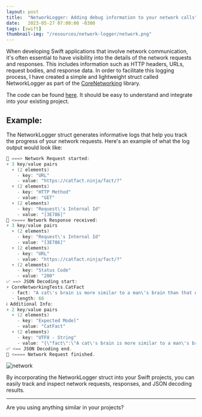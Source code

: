 ```yaml
---
layout: post
title:  "NetworkLogger: Adding debug information to your network calls"
date:   2023-05-27 07:00:00 -0300
tags: [swift]
thumbnail-img: "/resources/network-logger/network.png"
---
```


When developing Swift applications that involve network communication, it's often essential to have visibility into the details of the network requests and responses. This includes information such as HTTP headers, URLs, request bodies, and response data. In order to facilitate this logging process, I have created a simple and lightweight struct called NetworkLogger as part of the [CoreNetworking](https://github.com/mdb1/CoreNetworking) library.

The code can be found [here](https://github.com/mdb1/CoreNetworking/blob/main/Sources/CoreNetworking/NetworkLogger.swift). It should be easy to understand and integrate into your existing project.

## Example:
The NetworkLogger struct generates informative logs that help you track the progress of your network requests. Here's an example of what the log output would look like:

```swift
🛜 ===> Network Request started:
▿ 3 key/value pairs
  ▿ (2 elements)
    - key: "URL"
    - value: "https://catfact.ninja/fact/?"
  ▿ (2 elements)
    - key: "HTTP Method"
    - value: "GET"
  ▿ (2 elements)
    - key: "Request\'s Internal Id"
    - value: "[3E786]"
🛜 <==== Network Response received:
▿ 3 key/value pairs
  ▿ (2 elements)
    - key: "Request\'s Internal Id"
    - value: "[3E786]"
  ▿ (2 elements)
    - key: "URL"
    - value: "https://catfact.ninja/fact/?"
  ▿ (2 elements)
    - key: "Status Code"
    - value: "200"
✅ ==> JSON Decoding start:
▿ CoreNetworkingTests.CatFact
  - fact: "A cat\'s brain is more similar to a man\'s brain than that of a dog."
  - length: 66
ℹ️ Additional Info:
▿ 2 key/value pairs
  ▿ (2 elements)
    - key: "Expected Model"
    - value: "CatFact"
  ▿ (2 elements)
    - key: "UTF8 - String"
    - value: "{\"fact\":\"A cat\'s brain is more similar to a man\'s brain than that of a dog.\",\"length\":66}"
✅ <== JSON Decoding end.
🏁 <==== Network Request finished.
```

![network]({{static.static_files}}/resources/network-logger/network.png)

By incorporating the NetworkLogger struct into your Swift projects, you can easily track and inspect network requests, responses, and JSON decoding results.

---

Are you using anything similar in your projects?